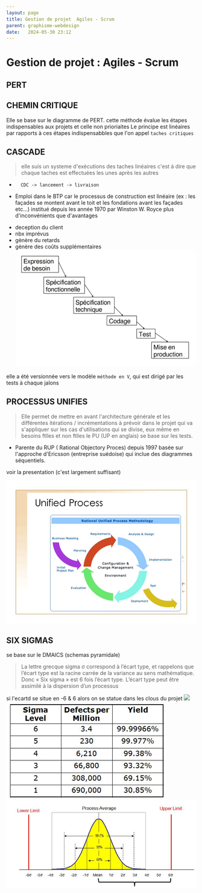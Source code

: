 ```yaml
---
layout: page
title: Gestion de projet  Agiles - Scrum
parent: graphisme-webdesign
date:   2024-05-30 23:12
---
```

# Gestion de projet :  Agiles - Scrum

## PERT


## CHEMIN CRITIQUE
Elle se base sur le diagramme de PERT.
cette méthode évalue les étapes indispensables aux projets et celle non prioriaites
Le principe est linéaires par rapports à ces étapes indispensabbles que l'on appel `taches critiques`

## CASCADE
> elle suis un systeme d'exécutions des taches linéaires c'est à dire que chaque taches est effectuées les unes après les autres
-       CDC -> lancement -> livraison
- Emploi dans le BTP car le processus de construction est linéaire (ex : les façades se montent avant le toit et les fondations avant les façades etc...) institué depuis les année 1970 par Winston W. Royce
plus d'inconvénients que d'avantages
* deception du client
* nbx imprévus
* gènère du retards
* gènère des coûts supplémentaires
![cycle cascade](cycle_cascade.png)

elle a été versionnée vers le modèle `méthode en V`, qui est dirigé par les tests à chaque jalons

## PROCESSUS UNIFIES
> Elle permet de mettre en avant l'architecture générale et les différentes itérations /  incrémentations à prévoir dans le projet qui va s'appliquer sur les cas d'utilisations qui se divise, eux même en besoins ftlles et non ftlles
 le PU (UP en anglais) se base sur les tests.

- Parente du RUP ( Rational Objectory Proces) depuis 1997 basée sur l'approche d'Ericsson (entreprise suédoise) qui inclue des diagrammes séquentiels.

voir la presentation (c'est largement suffisant)

![unified process](unifiedprocess.jpg)


## SIX SIGMAS
se base sur le DMAICS (schemas pyramidale)
> La lettre grecque sigma σ correspond à l’écart type, et rappelons que l’écart type est la racine carrée de la variance au sens mathématique. Donc « Six sigma » est 6 fois l’écart type. L’écart type peut être assimilé à la dispersion d’un processus

si l'ecartd se situe en -6 & 6 alors on se statue dans les clous du projet
![](./sixsigmasscallvariancepyramid.jpg)
![](sixsigmasscallvariance.jpg)
![](sixsigmasscallvarianceschemas.jpg)